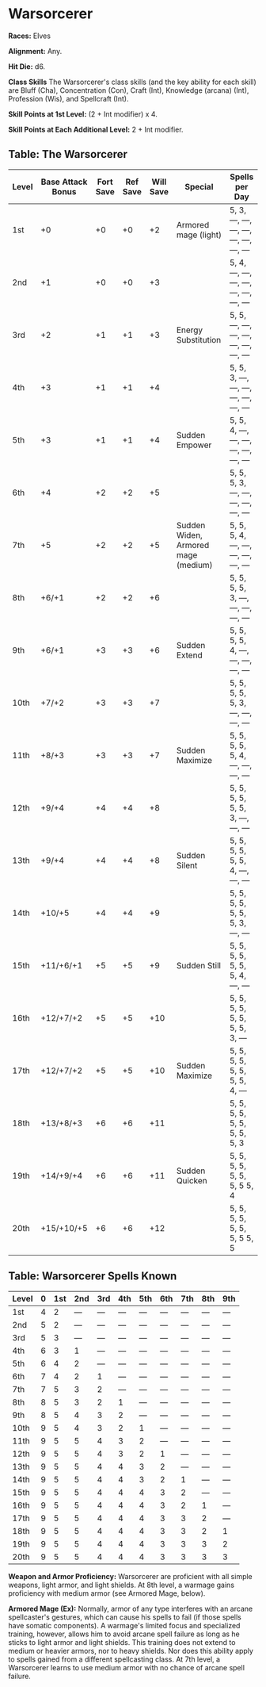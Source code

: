 
# Warsorcerer

**Races:** Elves

**Alignment:** Any.

**Hit Die:** d6.

**Class Skills**
The Warsorcerer's class skills (and the key ability for each skill) are Bluff (Cha), Concentration (Con), Craft (Int), Knowledge (arcana) (Int), Profession (Wis), and Spellcraft (Int).

**Skill Points at 1st Level:** (2 + Int modifier) x 4.

**Skill Points at Each Additional Level:** 2 + Int modifier.

## Table: The Warsorcerer
| Level | Base Attack Bonus | Fort Save | Ref Save | Will Save | Special          | Spells per Day                              |
|-------|-------------------|-----------|----------|-----------|------------------|---------------------------------------------|
| 1st   | +0                | +0        | +0       | +2        | Armored mage (light)  | 5, 3, —, —, —, —, —, —, —, —                |
| 2nd   | +1                | +0        | +0       | +3        |                  | 5, 4, —, —, —, —, —, —, —, —                |
| 3rd   | +2                | +1        | +1       | +3        | Energy Substitution                 | 5, 5, —, —, —, —, —, —, —, —                |
| 4th   | +3                | +1        | +1       | +4        |                  | 5, 5, 3, —, —, —, —, —, —, —                |
| 5th   | +3                | +1        | +1       | +4        | Sudden Empower                 | 5, 5, 4, —, —, —, —, —, —, —                |
| 6th   | +4                | +2        | +2       | +5        |                  | 5, 5, 5, 3, —, —, —, —, —, —                |
| 7th   | +5                | +2        | +2       | +5        | Sudden Widen, Armored mage (medium)                 | 5, 5, 5, 4, —, —, —, —, —, —                |
| 8th   | +6/+1                | +2        | +2       | +6        |                  | 5, 5, 5, 5, 3, —, —, —, —, —                |
| 9th   | +6/+1                | +3        | +3       | +6        | Sudden Extend                 | 5, 5, 5, 5, 4, —, —, —, —, —                |
| 10th  | +7/+2                | +3        | +3       | +7        |                  | 5, 5, 5, 5, 5, 3, —, —, —, —                |
| 11th  | +8/+3                | +3        | +3       | +7        | Sudden Maximize                 | 5, 5, 5, 5, 5, 4, —, —, —, —                |
| 12th  | +9/+4             | +4        | +4       | +8        |                  | 5, 5, 5, 5, 5, 5, 3, —, —, —                |
| 13th  | +9/+4             | +4        | +4       | +8        | Sudden Silent                 | 5, 5, 5, 5, 5, 5, 4, —, —, —                |
| 14th  | +10/+5             | +4        | +4       | +9        |                  | 5, 5, 5, 5, 5, 5, 5, 3, —, —                |
| 15th  | +11/+6/+1             | +5        | +5       | +9        | Sudden Still                 | 5, 5, 5, 5, 5, 5, 5, 4, —, —                |
| 16th  | +12/+7/+2             | +5        | +5       | +10       |                  | 5, 5, 5, 5, 5, 5, 5, 5, 3, —                |
| 17th  | +12/+7/+2             | +5        | +5       | +10       | Sudden Maximize                 | 5, 5, 5, 5, 5, 5, 5, 5, 4, —                |
| 18th  | +13/+8/+3             | +6        | +6       | +11       |                  | 5, 5, 5, 5, 5, 5, 5, 5, 5, 3                |
| 19th  | +14/+9/+4             | +6        | +6       | +11       | Sudden Quicken                 | 5, 5, 5, 5, 5, 5, 5, 5  5, 4                |
| 20th  | +15/+10/+5            | +6        | +6       | +12       |                 | 5, 5, 5, 5, 5, 5, 5, 5  5, 5                |


## Table: Warsorcerer Spells Known
| Level | 0  | 1st | 2nd | 3rd | 4th | 5th | 6th | 7th | 8th | 9th |
|-------|----|-----|-----|-----|-----|-----|-----|-----|-----|-----|
| 1st   | 4  | 2   | —   | —   | —   | —   | —   | —   | —   | —   |
| 2nd   | 5  | 2   | —   | —   | —   | —   | —   | —   | —   | —   |
| 3rd   | 5  | 3   | —   | —   | —   | —   | —   | —   | —   | —   |
| 4th   | 6  | 3   | 1   | —   | —   | —   | —   | —   | —   | —   |
| 5th   | 6  | 4   | 2   | —   | —   | —   | —   | —   | —   | —   |
| 6th   | 7  | 4   | 2   | 1   | —   | —   | —   | —   | —   | —   |
| 7th   | 7  | 5   | 3   | 2   | —   | —   | —   | —   | —   | —   |
| 8th   | 8  | 5   | 3   | 2   | 1   | —   | —   | —   | —   | —   |
| 9th   | 8  | 5   | 4   | 3   | 2   | —   | —   | —   | —   | —   |
| 10th  | 9  | 5   | 4   | 3   | 2   | 1   | —   | —   | —   | —   |
| 11th  | 9  | 5   | 5   | 4   | 3   | 2   | —   | —   | —   | —   |
| 12th  | 9  | 5   | 5   | 4   | 3   | 2   | 1   | —   | —   | —   |
| 13th  | 9  | 5   | 5   | 4   | 4   | 3   | 2   | —   | —   | —   |
| 14th  | 9  | 5   | 5   | 4   | 4   | 3   | 2   | 1   | —   | —   |
| 15th  | 9  | 5   | 5   | 4   | 4   | 4   | 3   | 2   | —   | —   |
| 16th  | 9  | 5   | 5   | 4   | 4   | 4   | 3   | 2   | 1   | —   |
| 17th  | 9  | 5   | 5   | 4   | 4   | 4   | 3   | 3   | 2   | —   |
| 18th  | 9  | 5   | 5   | 4   | 4   | 4   | 3   | 3   | 2   | 1   |
| 19th  | 9  | 5   | 5   | 4   | 4   | 4   | 3   | 3   | 3   | 2   |
| 20th  | 9  | 5   | 5   | 4   | 4   | 4   | 3   | 3   | 3   | 3   |


**Weapon and Armor Proficiency:** Warsorcerer are proficient with all simple weapons, light armor, and light shields. At 8th level, a warmage gains proficiency with medium armor (see Armored Mage, below).

**Armored Mage (Ex):** Normally, armor of any type interferes with an arcane spellcaster's gestures, which can cause his spells to fail (if those spells have somatic components). A warmage's limited focus and specialized training, however, allows him to avoid arcane spell failure as long as he sticks to light armor and light shields. This training does not extend to medium or heavier armors, nor to heavy shields. Nor does this ability apply to spells gained from a different spellcasting class.
At 7th level, a Warsorcerer learns to use medium armor with no chance of arcane spell failure.


